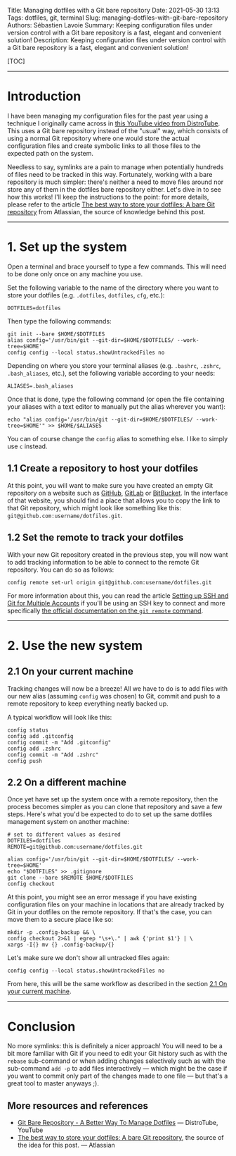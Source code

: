 Title: Managing dotfiles with a Git bare repository
Date: 2021-05-30 13:13
Tags: dotfiles, git, terminal
Slug: managing-dotfiles-with-git-bare-repository
Authors: Sébastien Lavoie
Summary: Keeping configuration files under version control with a Git bare repository is a fast, elegant and convenient solution!
Description: Keeping configuration files under version control with a Git bare repository is a fast, elegant and convenient solution!

[TOC]

---

# Introduction

I have been managing my configuration files for the past year using a technique I originally came across in [this YouTube video from DistroTube](https://www.youtube.com/watch?v=tBoLDpTWVOM). This uses a Git bare repository instead of the "usual" way, which consists of using a normal Git repository where one would store the actual configuration files and create symbolic links to all those files to the expected path on the system.

Needless to say, symlinks are a pain to manage when potentially hundreds of files need to be tracked in this way. Fortunately, working with a bare repository is much simpler: there's neither a need to move files around nor store any of them in the dotfiles bare repository either. Let's dive in to see how this works! I'll keep the instructions to the point: for more details, please refer to the article [The best way to store your dotfiles: A bare Git repository](https://www.atlassian.com/git/tutorials/dotfiles) from Atlassian, the source of knowledge behind this post.

---

# 1. Set up the system

Open a terminal and brace yourself to type a few commands. This will need to be done only once on any machine you use.

Set the following variable to the name of the directory where you want to store your dotfiles (e.g. `.dotfiles`, `dotfiles`, `cfg`, etc.):

```{.bash}
DOTFILES=dotfiles
```

Then type the following commands:

```{.bash}
git init --bare $HOME/$DOTFILES
alias config='/usr/bin/git --git-dir=$HOME/$DOTFILES/ --work-tree=$HOME'
config config --local status.showUntrackedFiles no
```

Depending on where you store your terminal aliases (e.g. `.bashrc`, `.zshrc`, `.bash_aliases`, etc.), set the following variable according to your needs:

```{.bash}
ALIASES=.bash_aliases
```

Once that is done, type the following command (or open the file containing your aliases with a text editor to manually put the alias wherever you want):

```{.bash}
echo "alias config='/usr/bin/git --git-dir=$HOME/$DOTFILES/ --work-tree=$HOME'" >> $HOME/$ALIASES
```

You can of course change the `config` alias to something else. I like to simply use `c` instead.

## 1.1 Create a repository to host your dotfiles

At this point, you will want to make sure you have created an empty Git repository on a website such as [GitHub](https://github.com/), [GitLab](https://gitlab.com/) or [BitBucket](https://bitbucket.org/). In the interface of that website, you should find a place that allows you to copy the link to that Git repository, which might look like something like this: `git@github.com:username/dotfiles.git`.

## 1.2 Set the remote to track your dotfiles

With your new Git repository created in the previous step, you will now want to add tracking information to be able to connect to the remote Git repository. You can do so as follows:

```{.bash}
config remote set-url origin git@github.com:username/dotfiles.git
```

For more information about this, you can read the article [Setting up SSH and Git for Multiple Accounts](https://www.sglavoie.com/posts/2020/10/03/setting-up-ssh-and-git-for-multiple-accounts/) if you'll be using an SSH key to connect and more specifically [the official documentation on the `git remote` command](https://git-scm.com/docs/git-remote).

---

# 2. Use the new system

## 2.1 On your current machine

Tracking changes will now be a breeze! All we have to do is to add files with our new alias (assuming `config` was chosen) to Git, commit and push to a remote repository to keep everything neatly backed up.

A typical workflow will look like this:

```{.bash}
config status
config add .gitconfig
config commit -m "Add .gitconfig"
config add .zshrc
config commit -m "Add .zshrc"
config push
```

## 2.2 On a different machine

Once yet have set up the system once with a remote repository, then the process becomes simpler as you can clone that repository and save a few steps. Here's what you'd be expected to do to set up the same dotfiles management system on another machine:

```{.bash}
# set to different values as desired
DOTFILES=dotfiles
REMOTE=git@github.com:username/dotfiles.git

alias config='/usr/bin/git --git-dir=$HOME/$DOTFILES/ --work-tree=$HOME'
echo "$DOTFILES" >> .gitignore
git clone --bare $REMOTE $HOME/$DOTFILES
config checkout
```

At this point, you might see an error message if you have existing configuration files on your machine in locations that are already tracked by Git in your dotfiles on the remote repository. If that's the case, you can move them to a secure place like so:

```{.bash}
mkdir -p .config-backup && \
config checkout 2>&1 | egrep "\s+\." | awk {'print $1'} | \
xargs -I{} mv {} .config-backup/{}
```

Let's make sure we don't show all untracked files again:

```{.bash}
config config --local status.showUntrackedFiles no
```

From here, this will be the same workflow as described in the section [2.1 On your current machine](#21-on-your-current-machine).

---

# Conclusion

No more symlinks: this is definitely a nicer approach! You will need to be a bit more familiar with Git if you need to edit your Git history such as with the `rebase` sub-command or when adding changes selectively such as with the sub-command `add -p` to add files interactively — which might be the case if you want to commit only part of the changes made to one file — but that's a great tool to master anyways ;).

## More resources and references

- [Git Bare Repository - A Better Way To Manage Dotfiles](https://www.youtube.com/watch?v=tBoLDpTWVOM) — DistroTube, YouTube
- [The best way to store your dotfiles: A bare Git repository](https://www.atlassian.com/git/tutorials/dotfiles), the source of the idea for this post. — Atlassian
